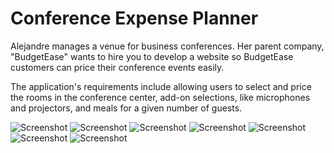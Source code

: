 # Conference Expense Planner

Alejandre manages a venue for business conferences. Her parent company, "BudgetEase" wants to hire you to develop a website so BudgetEase customers can price their conference events easily.

The application's requirements include allowing users to select and price the rooms in the conference center, add-on selections, like microphones and projectors, and meals for a given number of guests.

![Screenshot](./assets/1.png)
![Screenshot](./assets/2.png)
![Screenshot](./assets/3.png)
![Screenshot](./assets/4.png)
![Screenshot](./assets/5.png)
![Screenshot](./assets/6.png)
![Screenshot](./assets/7.png)